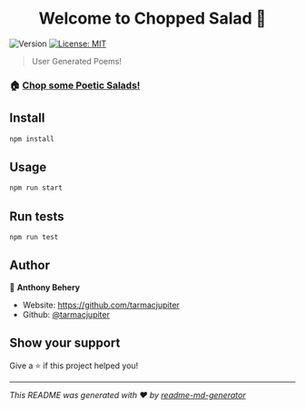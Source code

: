 <h1 align="center">Welcome to Chopped Salad 🥗</h1>
<p>
  <img alt="Version" src="https://img.shields.io/badge/version-1.3-blue.svg?cacheSeconds=2592000" />
  <a href="#" target="_blank">
    <img alt="License: MIT" src="https://img.shields.io/badge/License-MIT-yellow.svg" />
  </a>
</p>

> User Generated Poems!

### 🏠 [Chop some Poetic Salads!](https://choppedsalad.netlify.app)

## Install

```sh
npm install
```

## Usage

```sh
npm run start
```

## Run tests

```sh
npm run test
```

## Author

👤 **Anthony Behery**

* Website: https://github.com/tarmacjupiter
* Github: [@tarmacjupiter](https://github.com/tarmacjupiter)

## Show your support

Give a ⭐️ if this project helped you!

***
_This README was generated with ❤️ by [readme-md-generator](https://github.com/kefranabg/readme-md-generator)_
